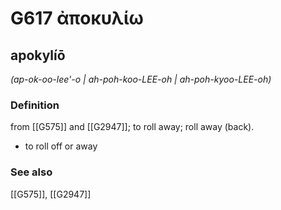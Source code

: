 # G617 ἀποκυλίω

## apokylíō

_(ap-ok-oo-lee'-o | ah-poh-koo-LEE-oh | ah-poh-kyoo-LEE-oh)_

### Definition

from [[G575]] and [[G2947]]; to roll away; roll away (back).

- to roll off or away

### See also

[[G575]], [[G2947]]

